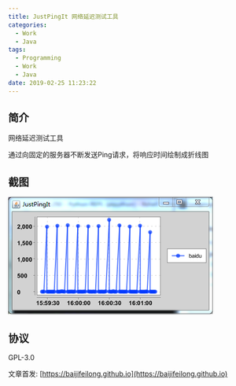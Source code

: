 ```yaml
---
title: JustPingIt 网络延迟测试工具
categories:
  - Work
  - Java
tags:
  - Programming
  - Work
  - Java
date: 2019-02-25 11:23:22
---
```


## 简介

网络延迟测试工具

通过向固定的服务器不断发送Ping请求，将响应时间绘制成折线图

<!--more-->

## 截图

![JustPingIt.png](https://raw.githubusercontent.com/baijifeilong/resources/master/just-ping-it/justpingit.PNG)

## 协议

GPL-3.0

文章首发: [https://baijifeilong.github.io](https://baijifeilong.github.io)
